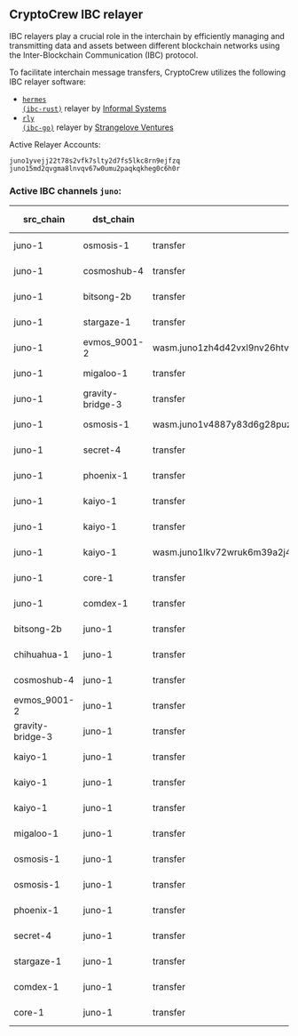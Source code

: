 ## CryptoCrew IBC relayer
IBC relayers play a crucial role in the interchain by efficiently managing and transmitting data and assets between different blockchain networks using the Inter-Blockchain Communication (IBC) protocol.

To facilitate interchain message transfers, CryptoCrew utilizes the following IBC relayer software: 
- <a href="https://github.com/informalsystems/hermes"><code>hermes (ibc-rust)</code></a> relayer by [Informal Systems](https://github.com/informalsystems)
- <a href="https://github.com/cosmos/relayer"><code>rly (ibc-go)</code></a> relayer by [Strangelove Ventures](https://github.com/strangelove-ventures)

Active Relayer Accounts:
```
juno1yvejj22t78s2vfk7slty2d7fs5lkc8rn9ejfzq
juno15md2qvgma8lnvqv67w0umu2paqkqkheg0c6h0r
```

### Active IBC channels `juno`:
| src_chain | dst_chain | IBC port | IBC channel |
| --------------- | --------------- | ------------ | ------------------- |
| juno-1 | osmosis-1 | transfer | channel-0 |
| juno-1 | cosmoshub-4 | transfer | channel-1 |
| juno-1 | bitsong-2b | transfer | channel-17 |
| juno-1 | stargaze-1 | transfer | channel-20 |
| juno-1 | evmos_9001-2 | wasm.juno1zh4d42vxl9nv26htvu28k86vmy0tfusngdlknk7z37mkylkke2lslqzv6m | channel-205 |
| juno-1 | migaloo-1 | transfer | channel-210 |
| juno-1 | gravity-bridge-3 | transfer | channel-31 |
| juno-1 | osmosis-1 | wasm.juno1v4887y83d6g28puzvt8cl0f3cdhd3y6y9mpysnsp3k8krdm7l6jqgm0rkn | channel-47 |
| juno-1 | secret-4 | transfer | channel-48 |
| juno-1 | phoenix-1 | transfer | channel-86 |
| juno-1 | kaiyo-1 | transfer | channel-87 |
| juno-1 | kaiyo-1 | transfer | channel-88 |
| juno-1 | kaiyo-1 | wasm.juno1lkv72wruk6m39a2j4ps036hzxyhjccwncgfzzcaqxuwndg5x0ghqa8mrhg | channel-97 |
| juno-1 | core-1 | transfer | channel-33 |
| juno-1 | comdex-1 | transfer | channel-36 |
| bitsong-2b | juno-1 | transfer | channel-5 |
| chihuahua-1 | juno-1 | transfer | channel-11 |
| cosmoshub-4 | juno-1 | transfer | channel-207 |
| evmos_9001-2 | juno-1 | transfer | channel-41 |
| gravity-bridge-3 | juno-1 | transfer | channel-8 |
| kaiyo-1 | juno-1 | transfer | channel-1 |
| kaiyo-1 | juno-1 | transfer | channel-2 |
| kaiyo-1 | juno-1 | transfer | channel-31 |
| migaloo-1 | juno-1 | transfer | channel-1 |
| osmosis-1 | juno-1 | transfer | channel-169 |
| osmosis-1 | juno-1 | transfer | channel-42 |
| phoenix-1 | juno-1 | transfer | channel-2 |
| secret-4 | juno-1 | transfer | channel-8 |
| stargaze-1 | juno-1 | transfer | channel-5 |
| comdex-1 | juno-1 | transfer | channel-18 |
| core-1 | juno-1 | transfer | channel-37 |